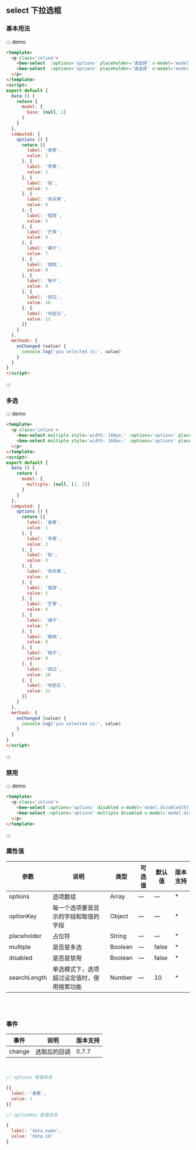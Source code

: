 <style>
.inline .bee-select {
  margin-right: 10px;
}
</style>
<script>
export default {
  data () {
    return {
      model: {
        base: [null, 1],
        multiple: [null, [1, 2]],
        disabled: [null, [1]]
      }
    }
  },
  computed: {
    options () {
      return [{
        label: '香蕉',
        value: 1
      }, {
        label: '苹果',
        value: 2
      }, {
        label: '梨',
        value: 3
      }, {
        label: '奇异果',
        value: 4
      }, {
        label: '榴莲',
        value: 5
      }, {
        label: '芒果',
        value: 6
      }, {
        label: '橘子',
        value: 7
      }, {
        label: '樱桃',
        value: 8
      }, {
        label: '柚子',
        value: 9
      }, {
        label: '西瓜',
        value: 10
      }, {
        label: '哈密瓜',
        value: 11
      }]
    }
  },
  methods: {
    onChanged (value) {
      console.log('you selected is:', value)
    }
  }
}
</script>
## select 下拉选框
 
### 基本用法

::: demo
``` html
<template>
  <p class='inline'>
    <bee-select  :options='options' placeholder='请选择' v-model='model.base[0]' @change='onChanged' :search-length="15"></bee-select>
    <bee-select  :options='options' placeholder='请选择' v-model='model.base[1]' @change='onChanged'></bee-select>
  </p>
</template>
<script>
export default {
  data () {
    return {
      model: {
        base: [null, 1]
      }
    }
  },
  computed: {
    options () {
      return [{
        label: '香蕉',
        value: 1
      }, {
        label: '苹果',
        value: 2
      }, {
        label: '梨',
        value: 3
      }, {
        label: '奇异果',
        value: 4
      }, {
        label: '榴莲',
        value: 5
      }, {
        label: '芒果',
        value: 6
      }, {
        label: '橘子',
        value: 7
      }, {
        label: '樱桃',
        value: 8
      }, {
        label: '柚子',
        value: 9
      }, {
        label: '西瓜',
        value: 10
      }, {
        label: '哈密瓜',
        value: 11
      }]
    }
  },
  methods: {
    onChanged (value) {
      console.log('you selected is:', value)
    }
  }
}
</script>
```
:::

### 多选

::: demo
``` html
<template>
  <p class='inline'>
    <bee-select multiple style='width: 160px;' :options='options' placeholder='请选择' v-model='model.multiple[0]' @change='onChanged'></bee-select>
    <bee-select multiple style='width: 160px;' :options='options' placeholder='请选择' v-model='model.multiple[1]' @change='onChanged'></bee-select>
  </p>
</template>
<script>
export default {
  data () {
    return {
      model: {
        multiple: [null, [1, 2]]
      }
    }
  },
  computed: {
    options () {
      return [{
        label: '香蕉',
        value: 1
      }, {
        label: '苹果',
        value: 2
      }, {
        label: '梨',
        value: 3
      }, {
        label: '奇异果',
        value: 4
      }, {
        label: '榴莲',
        value: 5
      }, {
        label: '芒果',
        value: 6
      }, {
        label: '橘子',
        value: 7
      }, {
        label: '樱桃',
        value: 8
      }, {
        label: '柚子',
        value: 9
      }, {
        label: '西瓜',
        value: 10
      }, {
        label: '哈密瓜',
        value: 11
      }]
    }
  },
  methods: {
    onChanged (value) {
      console.log('you selected is:', value)
    }
  }
}
</script>
```
:::

### 禁用

::: demo
``` html
<template>
  <p class='inline'>
    <bee-select :options='options' disabled v-model='model.disabled[0]' placeholder='请选择'></bee-select> <br/> <br/>
    <bee-select :options='options' multiple disabled v-model='model.disabled[1]'></bee-select>
  </p>
</template>
```
:::

### 属性值


|参数|说明|类型|可选值|默认值|版本支持|
|---|---|---|---|---|---|
|options|选项数组|Array|—|—|*|
|optionKey|每一个选项要是显示的字段和取值的字段|Object|—|—|*|
|placeholder|占位符|String|—|—|*|
|multiple|是否是多选|Boolean|—|false|*|
|disabled|是否是禁用|Boolean|—|false|*|
|searchLength|单选模式下，选项超过设定值时，使用搜索功能|Number|—|10|*|

<br/>
<br/>

### 事件
|事件|说明|版本支持|
|---|---|---|
|change|选取后的回调|0.7.7|

<br/>


```js
// options 配置信息

[{
  label: '香蕉',
  value: 1
}]

// optionKey 配置信息

{
  label: 'data.name',
  value: 'data.id'
}
```